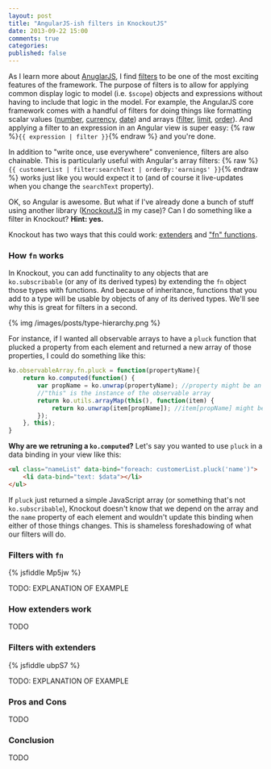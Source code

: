 ```yaml
---
layout: post
title: "AngularJS-ish filters in KnockoutJS"
date: 2013-09-22 15:00
comments: true
categories: 
published: false
---
```


As I learn more about [AnuglarJS](http://angularjs.org), I find [filters](http://docs.angularjs.org/guide/dev_guide.templates.filters) to be one of the most exciting features of the framework. The purpose of filters is to allow for applying common display logic to model (i.e. `$scope`) objects and expressions without having to include that logic in the model. For example, the AngularJS core framework comes with a handful of filters for doing things like formatting scalar values ([number](http://docs.angularjs.org/api/ng.filter:number), [currency](http://docs.angularjs.org/api/ng.filter:currency), [date](http://docs.angularjs.org/api/ng.filter:date)) and arrays ([filter](http://docs.angularjs.org/api/ng.filter:filter), [limit](http://docs.angularjs.org/api/ng.filter:limitTo), [order](http://docs.angularjs.org/api/ng.filter:orderBy)). And applying a filter to an expression in an Angular view is super easy: {% raw %}`{{ expression | filter }}`{% endraw %} and you're done.

In addition to "write once, use everywhere" convenience, filters are also chainable. This is particularly useful with Angular's array filters: {% raw %}`{{ customerList | filter:searchText | orderBy:'earnings' }}`{% endraw %} works just like you would expect it to (and of course it live-updates when you change the `searchText` property).

OK, so Angular is awesome. But what if I've already done a bunch of stuff using another library ([KnockoutJS](http://knockoutjs.com) in my case)? Can I do something like a filter in Knockout? **Hint: yes.**

Knockout has two ways that this could work: [extenders](http://knockoutjs.com/documentation/extenders.html) and ["fn" functions](http://knockoutjs.com/documentation/fn.html).

### How `fn` works

In Knockout, you can add functinality to any objects that are `ko.subscribable` (or any of its derived types) by extending the `fn` object those types with functions. And because of inheritance, functions that you add to a type will be usable by objects of any of its derived types. We'll see why this is great for filters in a second.

{% img /images/posts/type-hierarchy.png %}

For instance, if I wanted all observable arrays to have a `pluck` function that plucked a property from each element and returned a new array of those properties, I could do something like this:

``` javascript
ko.observableArray.fn.pluck = function(propertyName){
	return ko.computed(function() {
		var propName = ko.unwrap(propertyName); //property might be an observable
		//"this" is the instance of the observable array
		return ko.utils.arrayMap(this(), function(item) {
			return ko.unwrap(item[propName]); //item[propName] might be an observable!
		});
	}, this);
}
```

**Why are we retruning a `ko.computed`?** Let's say you wanted to use `pluck` in a data binding in your view like this:

``` html
<ul class="nameList" data-bind="foreach: customerList.pluck('name')">
	<li data-bind="text: $data"></li>
</ul>
```

If `pluck` just returned a simple JavaScript array (or something that's not `ko.subscribable`), Knockout doesn't know that we depend on the array and the `name` property of each element and wouldn't update this binding when either of those things changes. This is shameless foreshadowing of what our filters will do.

### Filters with `fn`

{% jsfiddle Mp5jw %}

TODO: EXPLANATION OF EXAMPLE

### How extenders work

TODO

### Filters with extenders

{% jsfiddle ubpS7 %}

TODO: EXPLANATION OF EXAMPLE

### Pros and Cons

TODO

### Conclusion

TODO



